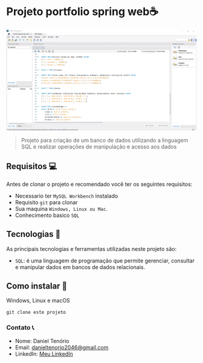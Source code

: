 # Projeto portfolio spring web☕

<img src="./img-project/img-project.png" alt="img-project" />

> Projeto para criação de um banco de dados utilizando a linguagem SQL e realizar operações de manipulação e acesso aos dados

## Requisitos 💻

Antes de clonar o projeto e recomendado você ter os seguintes requisitos:

-   Necessario ter `MySQL Workbench` instalado
-   Requisito `git` para clonar
-   Sua maquina `Windows, Linux ou Mac`.
-   Conhecimento basico `SQL`

## Tecnologias 🚀

As principais tecnologias e ferramentas utilizadas neste projeto são:

-   `SQL`: é uma linguagem de programação que permite gerenciar, consultar e manipular dados em bancos de dados relacionais.

## Como instalar 🚀

Windows, Linux e macOS

```
git clone este projeto
```

### Contato 📞

-   Nome: Daniel Tenório
-   Email: danieltenorio2046@gmail.com
-   LinkedIn: [Meu LinkedIn](https://www.linkedin.com/in/daniel-tenório-6471b0244/)
